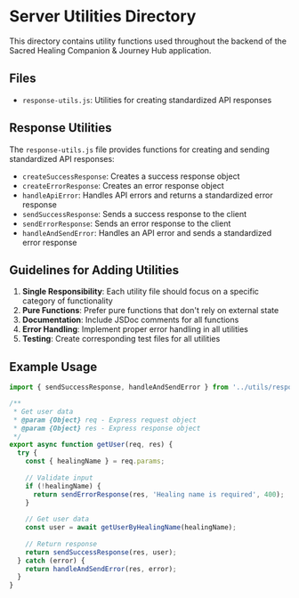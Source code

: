 # Server Utilities Directory

This directory contains utility functions used throughout the backend of the Sacred Healing Companion & Journey Hub application.

## Files

- `response-utils.js`: Utilities for creating standardized API responses

## Response Utilities

The `response-utils.js` file provides functions for creating and sending standardized API responses:

- `createSuccessResponse`: Creates a success response object
- `createErrorResponse`: Creates an error response object
- `handleApiError`: Handles API errors and returns a standardized error response
- `sendSuccessResponse`: Sends a success response to the client
- `sendErrorResponse`: Sends an error response to the client
- `handleAndSendError`: Handles an API error and sends a standardized error response

## Guidelines for Adding Utilities

1. **Single Responsibility**: Each utility file should focus on a specific category of functionality
2. **Pure Functions**: Prefer pure functions that don't rely on external state
3. **Documentation**: Include JSDoc comments for all functions
4. **Error Handling**: Implement proper error handling in all utilities
5. **Testing**: Create corresponding test files for all utilities

## Example Usage

```javascript
import { sendSuccessResponse, handleAndSendError } from '../utils/response-utils.js';

/**
 * Get user data
 * @param {Object} req - Express request object
 * @param {Object} res - Express response object
 */
export async function getUser(req, res) {
  try {
    const { healingName } = req.params;
    
    // Validate input
    if (!healingName) {
      return sendErrorResponse(res, 'Healing name is required', 400);
    }
    
    // Get user data
    const user = await getUserByHealingName(healingName);
    
    // Return response
    return sendSuccessResponse(res, user);
  } catch (error) {
    return handleAndSendError(res, error);
  }
}
```
